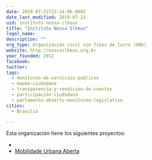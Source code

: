 ```yaml
---
date: 2019-07-21T23:14:06.000Z
date_last_modified: 2019-07-21
uid: instituto-nossa-ilheus
title: "Instituto Nossa Ilhéus"
legal_name: 
description: ""
org_type: Organización civil sin fines de lucro (ONG)
website: http://nossailheus.org.br
year_founded: 2012
facebook: 
twitter: 
tags:
  - monitoreo-de-servicios-publicos
  - mapeo-ciudadano
  - transparencia-y-rendicion-de-cuentas
  - participación-ciudadana
  - parlamento-abierto-monitoreo-legislativo
cities: 
  - Brasilia

---
```


Esta organización tiene los siguientes proyectos:

- [](/proyectos/mobilidade-urbana-aberta)
- [Mobilidade Urbana Aberta](/proyectos/mobilidade-urbana-aberta)
